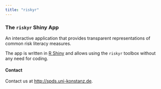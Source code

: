 ```yaml
---
title: "riskyr"
---
```


### The `riskyr` Shiny App

An interactive application that provides transparent representations of common risk literacy measures.

The app is written in [R Shiny](https://shiny.rstudio.com/) and allows using the `riskyr` toolbox without any need for coding.

#### Contact

Contact us at http://spds.uni-konstanz.de.